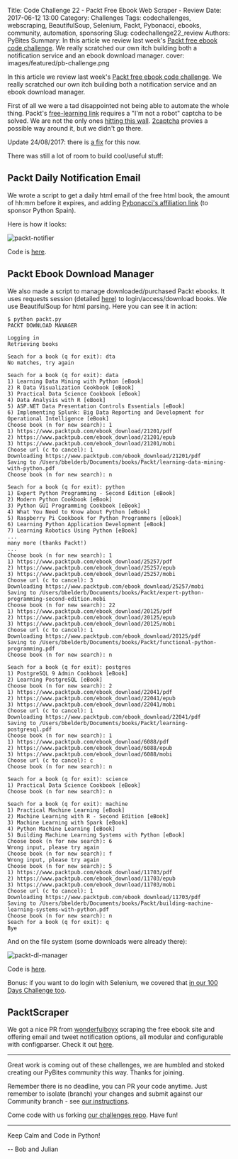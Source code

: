 Title: Code Challenge 22 - Packt Free Ebook Web Scraper - Review
Date: 2017-06-12 13:00
Category: Challenges
Tags: codechallenges, webscraping, BeautifulSoup, Selenium, Packt, Pybonacci, ebooks, community, automation, sponsoring
Slug: codechallenge22_review
Authors: PyBites
Summary: In this article we review last week's [Packt free ebook code challenge](http://pybit.es/codechallenge22.html). We really scratched our own itch building both a notification service and an ebook download manager.
cover: images/featured/pb-challenge.png

In this article we review last week's [Packt free ebook code challenge](http://pybit.es/codechallenge22.html). We really scratched our own itch building both a notification service and an ebook download manager.

First of all we were a tad disappointed not being able to automate the whole thing. Packt's [free-learning link](https://www.packtpub.com/packt/offers/free-learning) requires a "I'm not a robot" captcha to be solved. We are not the only ones [hitting this wall](https://github.com/igbt6/Packt-Publishing-Free-Learning/issues/51). [2captcha](https://2captcha.com/recaptchav2_eng_instruction) provies a possible way around it, but we didn't go there. 

Update 24/08/2017: there is [a fix](https://github.com/igbt6/Packt-Publishing-Free-Learning/pull/56) for this now.

There was still a lot of room to build cool/useful stuff:

## Packt Daily Notification Email

We wrote a script to get a daily html email of the free html book, the amount of hh:mm before it expires, and adding [Pybonacci's affiliation link](https://www.packtpub.com/packt/offers/free-learning?utm_source=Pybonacci&utm_medium=referral&utm_campaign=FreeLearning2017CharityReferrals) (to sponsor Python Spain).

Here is how it looks: 

![packt-notifier]({filename}/images/packt-notifier.png)

Code is [here](https://github.com/pybites/100DaysOfCode/tree/master/076).

## Packt Ebook Download Manager

We also made a script to manage downloaded/purchased Packt ebooks. It uses requests session (detailed [here](https://pybit.es/requests-session.html)) to login/access/download books. We use BeautifulSoup for html parsing. Here you can see it in action:

	$ python packt.py
	PACKT DOWNLOAD MANAGER

	Logging in
	Retrieving books

	Seach for a book (q for exit): dta
	No matches, try again

	Seach for a book (q for exit): data
	1) Learning Data Mining with Python [eBook]
	2) R Data Visualization Cookbook [eBook]
	3) Practical Data Science Cookbook [eBook]
	4) Data Analysis with R [eBook]
	5) ASP.NET Data Presentation Controls Essentials [eBook]
	6) Implementing Splunk: Big Data Reporting and Development for Operational Intelligence [eBook]
	Choose book (n for new search): 1
	1) https://www.packtpub.com/ebook_download/21201/pdf
	2) https://www.packtpub.com/ebook_download/21201/epub
	3) https://www.packtpub.com/ebook_download/21201/mobi
	Choose url (c to cancel): 1
	Downloading https://www.packtpub.com/ebook_download/21201/pdf
	Saving to /Users/bbelderb/Documents/books/Packt/learning-data-mining-with-python.pdf
	Choose book (n for new search): n

	Seach for a book (q for exit): python
	1) Expert Python Programming - Second Edition [eBook]
	2) Modern Python Cookbook [eBook]
	3) Python GUI Programming Cookbook [eBook]
	4) What You Need to Know about Python [eBook]
	5) Raspberry Pi Cookbook for Python Programmers [eBook]
	6) Learning Python Application Development [eBook]
	7) Learning Robotics Using Python [eBook]
	...
	many more (thanks Packt!)
	...
	Choose book (n for new search): 1
	1) https://www.packtpub.com/ebook_download/25257/pdf
	2) https://www.packtpub.com/ebook_download/25257/epub
	3) https://www.packtpub.com/ebook_download/25257/mobi
	Choose url (c to cancel): 3
	Downloading https://www.packtpub.com/ebook_download/25257/mobi
	Saving to /Users/bbelderb/Documents/books/Packt/expert-python-programming-second-edition.mobi
	Choose book (n for new search): 22
	1) https://www.packtpub.com/ebook_download/20125/pdf
	2) https://www.packtpub.com/ebook_download/20125/epub
	3) https://www.packtpub.com/ebook_download/20125/mobi
	Choose url (c to cancel): 1
	Downloading https://www.packtpub.com/ebook_download/20125/pdf
	Saving to /Users/bbelderb/Documents/books/Packt/functional-python-programming.pdf
	Choose book (n for new search): n

	Seach for a book (q for exit): postgres
	1) PostgreSQL 9 Admin Cookbook [eBook]
	2) Learning PostgreSQL [eBook]
	Choose book (n for new search): 2
	1) https://www.packtpub.com/ebook_download/22041/pdf
	2) https://www.packtpub.com/ebook_download/22041/epub
	3) https://www.packtpub.com/ebook_download/22041/mobi
	Choose url (c to cancel): 1
	Downloading https://www.packtpub.com/ebook_download/22041/pdf
	Saving to /Users/bbelderb/Documents/books/Packt/learning-postgresql.pdf
	Choose book (n for new search): 1
	1) https://www.packtpub.com/ebook_download/6088/pdf
	2) https://www.packtpub.com/ebook_download/6088/epub
	3) https://www.packtpub.com/ebook_download/6088/mobi
	Choose url (c to cancel): c
	Choose book (n for new search): n

	Seach for a book (q for exit): science
	1) Practical Data Science Cookbook [eBook]
	Choose book (n for new search): n

	Seach for a book (q for exit): machine
	1) Practical Machine Learning [eBook]
	2) Machine Learning with R - Second Edition [eBook]
	3) Machine Learning with Spark [eBook]
	4) Python Machine Learning [eBook]
	5) Building Machine Learning Systems with Python [eBook]
	Choose book (n for new search): 6
	Wrong input, please try again
	Choose book (n for new search): f
	Wrong input, please try again
	Choose book (n for new search): 5
	1) https://www.packtpub.com/ebook_download/11703/pdf
	2) https://www.packtpub.com/ebook_download/11703/epub
	3) https://www.packtpub.com/ebook_download/11703/mobi
	Choose url (c to cancel): 1
	Downloading https://www.packtpub.com/ebook_download/11703/pdf
	Saving to /Users/bbelderb/Documents/books/Packt/building-machine-learning-systems-with-python.pdf
	Choose book (n for new search): n
	Seach for a book (q for exit): q
	Bye

And on the file system (some downloads were already there):

![packt-dl-manager]({filename}/images/packt-dl-manager.png)

Code is [here](https://github.com/pybites/100DaysOfCode/tree/master/072).

Bonus: if you want to do login with Selenium, we covered that [in our 100 Days Challenge too](https://github.com/pybites/100DaysOfCode/tree/master/066).

## PacktScraper

We got a nice PR from [wonderfulboyx](http://github.com/wonderfulboyx) scraping the free ebook site and offering email and tweet notification options, all modular and configurable with configparser. Check it out [here](https://github.com/pybites/challenges/tree/community/22/wonderfulboyx).

---

Great work is coming out of these challenges, we are humbled and stoked creating our PyBites community this way. Thanks for joining.

Remember there is no deadline, you can PR your code anytime. Just remember to isolate (branch) your changes and submit against our Community branch - see [our instructions](https://github.com/pybites/challenges/blob/master/INSTALL.md).

Come code with us forking [our challenges repo](https://github.com/pybites/challenges). Have fun!

---

Keep Calm and Code in Python!

-- Bob and Julian
